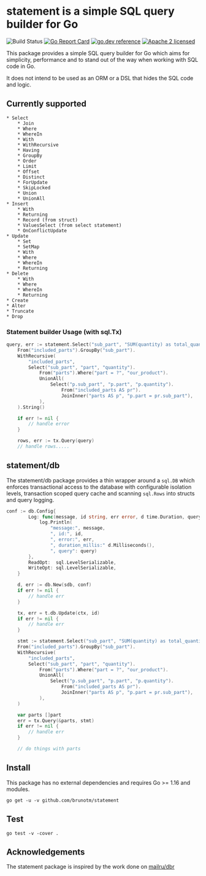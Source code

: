 # statement is a simple SQL query builder for Go

![Build Status](https://github.com/brunotm/statement/actions/workflows/test.yml/badge.svg)
[![Go Report Card](https://goreportcard.com/badge/brunotm/statement?cache=0)](https://goreportcard.com/report/brunotm/statement)
[![go.dev reference](https://img.shields.io/badge/go.dev-reference-007d9c?logo=go&logoColor=white&style=flat-square)](https://pkg.go.dev/github.com/brunotm/statement)
[![Apache 2 licensed](https://img.shields.io/badge/license-Apache2-blue.svg)](https://raw.githubusercontent.com/brunotm/statement/master/LICENSE)

This package provides a simple SQL query builder for Go which aims for simplicity, performance
and to stand out of the way when working with SQL code in Go.

It does not intend to be used as an ORM or a DSL that hides the SQL code and logic.

## Currently supported

	* Select
    	* Join
    	* Where
    	* WhereIn
    	* With
    	* WithRecursive
    	* Having
    	* GroupBy
    	* Order
    	* Limit
    	* Offset
    	* Distinct
    	* ForUpdate
    	* SkipLocked
    	* Union
    	* UnionAll
	* Insert
    	* With
    	* Returning
    	* Record (from struct)
    	* ValuesSelect (from select statement)
    	* OnConflictUpdate
	* Update
    	* Set
    	* SetMap
    	* With
    	* Where
    	* WhereIn
    	* Returning
	* Delete
    	* With
    	* Where
    	* WhereIn
    	* Returning
	* Create
	* Alter
	* Truncate
	* Drop

### Statement builder Usage (with sql.Tx)

```go
query, err := statement.Select("sub_part", "SUM(quantity) as total_quantity").
	From("included_parts").GroupBy("sub_part").
	WithRecursive(
		"included_parts",
		Select("sub_part", "part", "quantity").
			From("parts").Where("part = ?", "our_product").
			UnionAll(
				Select("p.sub_part", "p.part", "p.quantity").
					From("included_parts AS pr").
					JoinInner("parts AS p", "p.part = pr.sub_part"),
			),
	).String()

	if err != nil {
		// handle error
	}

	rows, err := tx.Query(query)
	// handle rows.....
```

## statement/db

The statement/db package provides a thin wrapper around a `sql.DB` which enforces transactional
access to the database with configurable isolation levels, transaction scoped query cache and scanning `sql.Rows` into structs and query logging.

```go
conf := db.Config{
		Log: func(message, id string, err error, d time.Duration, query string) {
			log.Println(
				"message:", message,
				", id:", id,
				", error:", err,
				", duration_millis:" d.Milliseconds(),
				", query": query)
		},
		ReadOpt:  sql.LevelSerializable,
		WriteOpt: sql.LevelSerializable,
	}

	d, err := db.New(sdb, conf)
	if err != nil {
		// handle err
	}

	tx, err = t.db.Update(ctx, id)
	if err != nil {
		// handle err
	}

	stmt := statement.Select("sub_part", "SUM(quantity) as total_quantity").
	From("included_parts").GroupBy("sub_part").
	WithRecursive(
		"included_parts",
		Select("sub_part", "part", "quantity").
			From("parts").Where("part = ?", "our_product").
			UnionAll(
				Select("p.sub_part", "p.part", "p.quantity").
					From("included_parts AS pr").
					JoinInner("parts AS p", "p.part = pr.sub_part"),
			),
	)

	var parts []part
	err = tx.Query(&parts, stmt)
	if err != nil {
		// handle err
	}

	// do things with parts

```

## Install

This package has no external dependencies and requires Go >= 1.16 and modules.

```shell
go get -u -v github.com/brunotm/statement
```

## Test

```shell
go test -v -cover .
```

## Acknowledgements
The statement package is inspired by the work done on [mailru/dbr](https://github.com/mailru/dbr)
